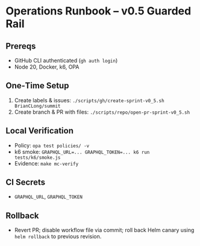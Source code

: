 
# Operations Runbook – v0.5 Guarded Rail

## Prereqs
- GitHub CLI authenticated (`gh auth login`)
- Node 20, Docker, k6, OPA

## One‑Time Setup
1. Create labels & issues: `./scripts/gh/create-sprint-v0_5.sh BrianCLong/summit`
2. Create branch & PR with files: `./scripts/repo/open-pr-sprint-v0_5.sh`

## Local Verification
- Policy: `opa test policies/ -v`
- k6 smoke: `GRAPHQL_URL=... GRAPHQL_TOKEN=... k6 run tests/k6/smoke.js`
- Evidence: `make mc-verify`

## CI Secrets
- `GRAPHQL_URL`, `GRAPHQL_TOKEN`

## Rollback
- Revert PR; disable workflow file via commit; roll back Helm canary using `helm rollback` to previous revision.
